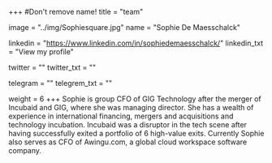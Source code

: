+++
#Don't remove name!
title = "team"

image = "../img/Sophiesquare.jpg"
name = "Sophie De Maesschalck"

linkedin = "https://www.linkedin.com/in/sophiedemaesschalck/"
linkedin_txt = "View my profile"

twitter = ""
twitter_txt = ""

telegram = ""
telegrem_txt = ""

weight = 6
+++
Sophie is group CFO of GIG Technology after the merger of Incubaid and GIG, where she was managing director. She has a wealth of experience in international financing, mergers and acquisitions and technology incubation. Incubaid was a disruptor in the tech scene after having successfully exited a portfolio of 6 high-value exits. Currently Sophie also serves as CFO of Awingu.com, a global cloud workspace software company.

